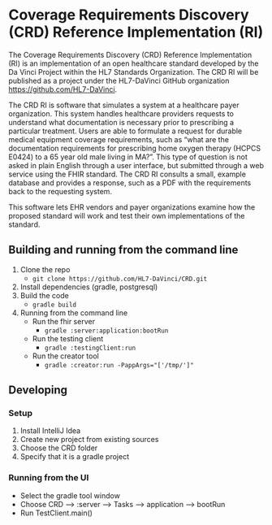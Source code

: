 # Coverage Requirements Discovery (CRD) Reference Implementation (RI)

The Coverage Requirements Discovery (CRD) Reference Implementation (RI) is an implementation of an open healthcare standard developed by the Da Vinci Project within the HL7 Standards Organization. The CRD RI will be published as a project under the HL7-DaVinci GitHub organization https://github.com/HL7-DaVinci.
 
The CRD RI is software that simulates a system at a healthcare payer organization. This system handles healthcare providers requests to understand what documentation is necessary prior to prescribing a particular treatment. Users are able to formulate a request for durable medical equipment coverage requirements, such as “what are the documentation requirements for prescribing home oxygen therapy (HCPCS E0424) to a 65 year old male living in MA?”. This type of question is not asked in plain English through a user interface, but submitted through a web service using the FHIR standard. The CRD RI consults a small, example database and provides a response, such as a PDF with the requirements back to the requesting system.
 
This software lets EHR vendors and payer organizations examine how the proposed standard will work and test their own implementations of the standard.

## Building and running from the command line
1. Clone the repo
	* `git clone https://github.com/HL7-DaVinci/CRD.git`
1. Install dependencies (gradle, postgresql)
1. Build the code
	* `gradle build`
1. Running from the command line
	* Run the fhir server
		* `gradle :server:application:bootRun`
	* Run the testing client
		* `gradle :testingClient:run`
	* Run the creator tool
		* `gradle :creator:run -PappArgs="['/tmp/']"`

## Developing
### Setup

1. Install IntelliJ Idea
2. Create new project from existing sources
3. Choose the CRD folder
4. Specify that it is a gradle project

### Running from the UI

* Select the gradle tool window
* Choose CRD --> :server --> Tasks --> application --> bootRun
* Run TestClient.main()
